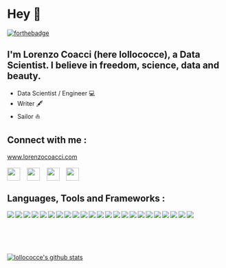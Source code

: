 # Hey 👋

[![forthebadge](https://forthebadge.com/images/badges/built-with-love.svg)](https://forthebadge.com)

## I'm Lorenzo Coacci (here **lollococce**), a Data Scientist. I believe in freedom, science, data and beauty.
 
* Data Scientist / Engineer 💻
* Writer 🖋
* Sailor ⛵️


## **Connect with me :**


<a href="www.lorenzocoacci.com" target="_blank">www.lorenzocoacci.com</a>
<br />
<br />
<a href="https://www.linkedin.com/in/lorenzo-coacci-692152b2/" target="_blank"><img align="center" src="https://cdn.jsdelivr.net/npm/simple-icons@3.0.1/icons/linkedin.svg" height="30" width="30" /></a> &nbsp;&nbsp;
<a href="https://www.datacamp.com/profile/lorenzo-a4c8d2b8-bafe-4c7e-9e99-90f6b10d4255" target="_blank"><img align="center" src="https://cdn.jsdelivr.net/npm/simple-icons@3.0.1/icons/datacamp.svg" height="30" width="30" /></a> &nbsp;&nbsp;
<a href="https://www.medium.com/lollococce/" target="_blank"><img align="center" src="https://cdn.jsdelivr.net/npm/simple-icons@3.0.1/icons/medium.svg" height="30" width="30" /></a> &nbsp;&nbsp;
<a href="mailto:lorenzo@coacci.it" target="_blank"><img align="center" src="https://cdn.jsdelivr.net/npm/simple-icons@3.0.1/icons/mail-dot-ru.svg" height="30" width="30" /></a> &nbsp;&nbsp;


## **Languages, Tools and Frameworks :**
<img align="left" src="https://www.vectorlogo.zone/logos/git-scm/git-scm-ar21.svg" />
<img align="left" src="https://www.vectorlogo.zone/logos/w3_html5/w3_html5-ar21.svg" />
<img align="left" src="https://www.vectorlogo.zone/logos/visualstudio_code/visualstudio_code-ar21.svg" />
<img align="left" src="https://www.vectorlogo.zone/logos/python/python-ar21.svg" />
<img align="left" src="https://www.vectorlogo.zone/logos/javascript/javascript-ar21.svg" />
<img align="left" src="https://www.vectorlogo.zone/logos/amazon_aws/amazon_aws-ar21.svg" />
<img align="left" src="https://www.vectorlogo.zone/logos/r-project/r-project-ar21.svg" />
<img align="left" src="https://www.vectorlogo.zone/logos/gnu_bash/gnu_bash-ar21.svg" />
<img align="left" src="https://www.vectorlogo.zone/logos/getbootstrap/getbootstrap-ar21.svg" />
<img align="left" src="https://www.vectorlogo.zone/logos/djangoproject/djangoproject-ar21.svg" />
<img align="left" src="https://www.vectorlogo.zone/logos/docker/docker-ar21.svg" />
<img align="left" src="https://www.vectorlogo.zone/logos/google_ads/google_ads-ar21.svg" />
<img align="left" src="https://www.vectorlogo.zone/logos/google_analytics/google_analytics-ar21.svg" />
<img align="left" src="https://www.vectorlogo.zone/logos/pocoo_jinja/pocoo_jinja-ar21.svg" />
<img align="left" src="https://www.vectorlogo.zone/logos/jquery/jquery-ar21.svg" />
<img align="left" src="https://www.vectorlogo.zone/logos/ni_labview/ni_labview-ar21.svg" />
<img align="left" src="https://www.vectorlogo.zone/logos/monday/monday-ar21.svg" />
<img align="left" src="https://www.vectorlogo.zone/logos/mysql/mysql-ar21.svg" />
<img align="left" src="https://www.vectorlogo.zone/logos/php/php-ar21.svg" />
<img align="left" src="https://www.vectorlogo.zone/logos/postgresql/postgresql-ar21.svg" />
<img align="left" src="https://www.vectorlogo.zone/logos/raspberrypi/raspberrypi-ar21.svg" />
<img align="left" src="https://www.vectorlogo.zone/logos/unity3d/unity3d-ar21.svg" />
<img align="left" src="https://www.vectorlogo.zone/logos/arduino/arduino-ar21.svg" />



<br />
<br />
<br />
<br />
<br />

[![lollococce's github stats](https://github-readme-stats.vercel.app/api?username=lollococce&show_icons=true&theme=vue)](https://github.com/lollococce/github-readme-stats)
